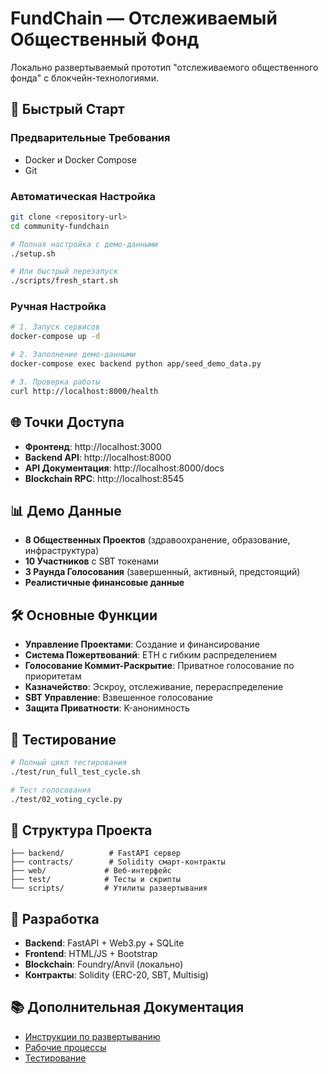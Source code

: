 # FundChain — Отслеживаемый Общественный Фонд

Локально развертываемый прототип "отслеживаемого общественного фонда" с блокчейн-технологиями.

## 🚀 Быстрый Старт

### Предварительные Требования
- Docker и Docker Compose
- Git

### Автоматическая Настройка
```bash
git clone <repository-url>
cd community-fundchain

# Полная настройка с демо-данными
./setup.sh

# Или быстрый перезапуск
./scripts/fresh_start.sh
```

### Ручная Настройка
```bash
# 1. Запуск сервисов
docker-compose up -d

# 2. Заполнение демо-данными
docker-compose exec backend python app/seed_demo_data.py

# 3. Проверка работы
curl http://localhost:8000/health
```

## 🌐 Точки Доступа
- **Фронтенд**: http://localhost:3000
- **Backend API**: http://localhost:8000
- **API Документация**: http://localhost:8000/docs
- **Blockchain RPC**: http://localhost:8545

## 📊 Демо Данные
- **8 Общественных Проектов** (здравоохранение, образование, инфраструктура)
- **10 Участников** с SBT токенами
- **3 Раунда Голосования** (завершенный, активный, предстоящий)
- **Реалистичные финансовые данные**

## 🛠 Основные Функции
- **Управление Проектами**: Создание и финансирование
- **Система Пожертвований**: ETH с гибким распределением
- **Голосование Коммит-Раскрытие**: Приватное голосование по приоритетам
- **Казначейство**: Эскроу, отслеживание, перераспределение
- **SBT Управление**: Взвешенное голосование
- **Защита Приватности**: K-анонимность

## 🧪 Тестирование
```bash
# Полный цикл тестирования
./test/run_full_test_cycle.sh

# Тест голосования
./test/02_voting_cycle.py
```

## 📁 Структура Проекта
```
├── backend/          # FastAPI сервер
├── contracts/        # Solidity смарт-контракты
├── web/             # Веб-интерфейс
├── test/            # Тесты и скрипты
└── scripts/         # Утилиты развертывания
```

## 🔧 Разработка
- **Backend**: FastAPI + Web3.py + SQLite
- **Frontend**: HTML/JS + Bootstrap
- **Blockchain**: Foundry/Anvil (локально)
- **Контракты**: Solidity (ERC-20, SBT, Multisig)

## 📚 Дополнительная Документация
- [Инструкции по развертыванию](DEPLOYMENT_INSTRUCTIONS.md)
- [Рабочие процессы](WORKFLOWS.md)
- [Тестирование](test/README.md)
